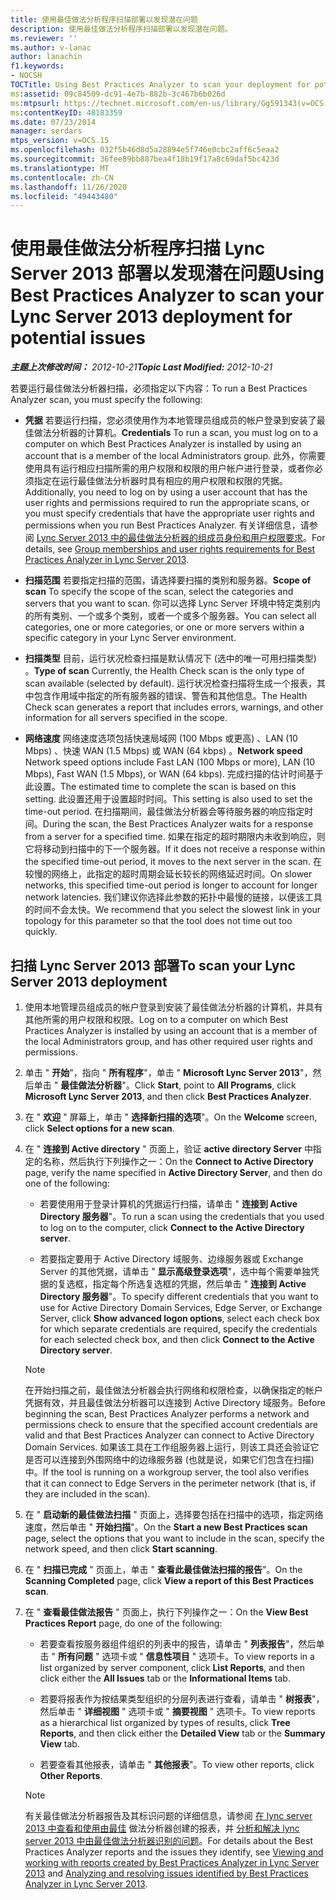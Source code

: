 ```yaml
---
title: 使用最佳做法分析程序扫描部署以发现潜在问题
description: 使用最佳做法分析程序扫描部署以发现潜在问题。
ms.reviewer: ''
ms.author: v-lanac
author: lanachin
f1.keywords:
- NOCSH
TOCTitle: Using Best Practices Analyzer to scan your deployment for potential issues
ms:assetid: 09c84509-dc91-4e7b-882b-3c467b6b026d
ms:mtpsurl: https://technet.microsoft.com/en-us/library/Gg591343(v=OCS.15)
ms:contentKeyID: 48183359
ms.date: 07/23/2014
manager: serdars
mtps_version: v=OCS.15
ms.openlocfilehash: 032f5b46d8d5a28894e5f746e0cbc2aff6c5eaa2
ms.sourcegitcommit: 36fee89bb887bea4f18b19f17a8c69daf5bc423d
ms.translationtype: MT
ms.contentlocale: zh-CN
ms.lasthandoff: 11/26/2020
ms.locfileid: "49443480"
---
```

# <a name="using-best-practices-analyzer-to-scan-your-lync-server-2013-deployment-for-potential-issues"></a><span data-ttu-id="da5d6-103">使用最佳做法分析程序扫描 Lync Server 2013 部署以发现潜在问题</span><span class="sxs-lookup"><span data-stu-id="da5d6-103">Using Best Practices Analyzer to scan your Lync Server 2013 deployment for potential issues</span></span>

<div data-xmlns="http://www.w3.org/1999/xhtml">

<div class="topic" data-xmlns="http://www.w3.org/1999/xhtml" data-msxsl="urn:schemas-microsoft-com:xslt" data-cs="https://msdn.microsoft.com/">

<div data-asp="https://msdn2.microsoft.com/asp">



</div>

<div id="mainSection">

<div id="mainBody"><span data-ttu-id="da5d6-104">

<span> </span></span><span class="sxs-lookup"><span data-stu-id="da5d6-104">

<span> </span></span></span>

<span data-ttu-id="da5d6-105">_**主题上次修改时间：** 2012-10-21_</span><span class="sxs-lookup"><span data-stu-id="da5d6-105">_**Topic Last Modified:** 2012-10-21_</span></span>

<span data-ttu-id="da5d6-106">若要运行最佳做法分析器扫描，必须指定以下内容：</span><span class="sxs-lookup"><span data-stu-id="da5d6-106">To run a Best Practices Analyzer scan, you must specify the following:</span></span>

  - <span data-ttu-id="da5d6-107">**凭据**   若要运行扫描，您必须使用作为本地管理员组成员的帐户登录到安装了最佳做法分析器的计算机。</span><span class="sxs-lookup"><span data-stu-id="da5d6-107">**Credentials**   To run a scan, you must log on to a computer on which Best Practices Analyzer is installed by using an account that is a member of the local Administrators group.</span></span> <span data-ttu-id="da5d6-108">此外，你需要使用具有运行相应扫描所需的用户权限和权限的用户帐户进行登录，或者你必须指定在运行最佳做法分析器时具有相应的用户权限和权限的凭据。</span><span class="sxs-lookup"><span data-stu-id="da5d6-108">Additionally, you need to log on by using a user account that has the user rights and permissions required to run the appropriate scans, or you must specify credentials that have the appropriate user rights and permissions when you run Best Practices Analyzer.</span></span> <span data-ttu-id="da5d6-109">有关详细信息，请参阅 [Lync Server 2013 中的最佳做法分析器的组成员身份和用户权限要求](lync-server-2013-group-memberships-and-user-rights-requirements-for-best-practices-analyzer.md)。</span><span class="sxs-lookup"><span data-stu-id="da5d6-109">For details, see [Group memberships and user rights requirements for Best Practices Analyzer in Lync Server 2013](lync-server-2013-group-memberships-and-user-rights-requirements-for-best-practices-analyzer.md).</span></span>

  - <span data-ttu-id="da5d6-110">**扫描范围**   若要指定扫描的范围，请选择要扫描的类别和服务器。</span><span class="sxs-lookup"><span data-stu-id="da5d6-110">**Scope of scan**   To specify the scope of the scan, select the categories and servers that you want to scan.</span></span> <span data-ttu-id="da5d6-111">你可以选择 Lync Server 环境中特定类别内的所有类别、一个或多个类别，或者一个或多个服务器。</span><span class="sxs-lookup"><span data-stu-id="da5d6-111">You can select all categories, one or more categories, or one or more servers within a specific category in your Lync Server environment.</span></span>

  - <span data-ttu-id="da5d6-112">**扫描类型**   目前，运行状况检查扫描是默认情况下 (选中的唯一可用扫描类型) 。</span><span class="sxs-lookup"><span data-stu-id="da5d6-112">**Type of scan**   Currently, the Health Check scan is the only type of scan available (selected by default).</span></span> <span data-ttu-id="da5d6-113">运行状况检查扫描将生成一个报表，其中包含作用域中指定的所有服务器的错误、警告和其他信息。</span><span class="sxs-lookup"><span data-stu-id="da5d6-113">The Health Check scan generates a report that includes errors, warnings, and other information for all servers specified in the scope.</span></span>

  - <span data-ttu-id="da5d6-114">**网络速度**   网络速度选项包括快速局域网 (100 Mbps 或更高) 、LAN (10 Mbps) 、快速 WAN (1.5 Mbps) 或 WAN (64 kbps) 。</span><span class="sxs-lookup"><span data-stu-id="da5d6-114">**Network speed**   Network speed options include Fast LAN (100 Mbps or more), LAN (10 Mbps), Fast WAN (1.5 Mbps), or WAN (64 kbps).</span></span> <span data-ttu-id="da5d6-115">完成扫描的估计时间基于此设置。</span><span class="sxs-lookup"><span data-stu-id="da5d6-115">The estimated time to complete the scan is based on this setting.</span></span> <span data-ttu-id="da5d6-116">此设置还用于设置超时时间。</span><span class="sxs-lookup"><span data-stu-id="da5d6-116">This setting is also used to set the time-out period.</span></span> <span data-ttu-id="da5d6-117">在扫描期间，最佳做法分析器会等待服务器的响应指定时间。</span><span class="sxs-lookup"><span data-stu-id="da5d6-117">During the scan, the Best Practices Analyzer waits for a response from a server for a specified time.</span></span> <span data-ttu-id="da5d6-118">如果在指定的超时期限内未收到响应，则它将移动到扫描中的下一个服务器。</span><span class="sxs-lookup"><span data-stu-id="da5d6-118">If it does not receive a response within the specified time-out period, it moves to the next server in the scan.</span></span> <span data-ttu-id="da5d6-119">在较慢的网络上，此指定的超时周期会延长较长的网络延迟时间。</span><span class="sxs-lookup"><span data-stu-id="da5d6-119">On slower networks, this specified time-out period is longer to account for longer network latencies.</span></span> <span data-ttu-id="da5d6-120">我们建议你选择此参数的拓扑中最慢的链接，以便该工具的时间不会太快。</span><span class="sxs-lookup"><span data-stu-id="da5d6-120">We recommend that you select the slowest link in your topology for this parameter so that the tool does not time out too quickly.</span></span>

<div>

## <a name="to-scan-your-lync-server-2013-deployment"></a><span data-ttu-id="da5d6-121">扫描 Lync Server 2013 部署</span><span class="sxs-lookup"><span data-stu-id="da5d6-121">To scan your Lync Server 2013 deployment</span></span>

1.  <span data-ttu-id="da5d6-122">使用本地管理员组成员的帐户登录到安装了最佳做法分析器的计算机，并具有其他所需的用户权限和权限。</span><span class="sxs-lookup"><span data-stu-id="da5d6-122">Log on to a computer on which Best Practices Analyzer is installed by using an account that is a member of the local Administrators group, and has other required user rights and permissions.</span></span>

2.  <span data-ttu-id="da5d6-123">单击 " **开始**"，指向 " **所有程序**"，单击 " **Microsoft Lync Server 2013**"，然后单击 " **最佳做法分析器**"。</span><span class="sxs-lookup"><span data-stu-id="da5d6-123">Click **Start**, point to **All Programs**, click **Microsoft Lync Server 2013**, and then click **Best Practices Analyzer**.</span></span>

3.  <span data-ttu-id="da5d6-124">在 " **欢迎** " 屏幕上，单击 " **选择新扫描的选项**"。</span><span class="sxs-lookup"><span data-stu-id="da5d6-124">On the **Welcome** screen, click **Select options for a new scan**.</span></span>

4.  <span data-ttu-id="da5d6-125">在 " **连接到 Active directory** " 页面上，验证 **active directory Server** 中指定的名称，然后执行下列操作之一：</span><span class="sxs-lookup"><span data-stu-id="da5d6-125">On the **Connect to Active Directory** page, verify the name specified in **Active Directory Server**, and then do one of the following:</span></span>
    
      - <span data-ttu-id="da5d6-126">若要使用用于登录计算机的凭据运行扫描，请单击 " **连接到 Active Directory 服务器**"。</span><span class="sxs-lookup"><span data-stu-id="da5d6-126">To run a scan using the credentials that you used to log on to the computer, click **Connect to the Active Directory server**.</span></span>
    
      - <span data-ttu-id="da5d6-127">若要指定要用于 Active Directory 域服务、边缘服务器或 Exchange Server 的其他凭据，请单击 " **显示高级登录选项**"，选中每个需要单独凭据的复选框，指定每个所选复选框的凭据，然后单击 " **连接到 Active Directory 服务器**"。</span><span class="sxs-lookup"><span data-stu-id="da5d6-127">To specify different credentials that you want to use for Active Directory Domain Services, Edge Server, or Exchange Server, click **Show advanced logon options**, select each check box for which separate credentials are required, specify the credentials for each selected check box, and then click **Connect to the Active Directory server**.</span></span>
    
    <div>
    

    > [!NOTE]
    > <span data-ttu-id="da5d6-128">在开始扫描之前，最佳做法分析器会执行网络和权限检查，以确保指定的帐户凭据有效，并且最佳做法分析器可以连接到 Active Directory 域服务。</span><span class="sxs-lookup"><span data-stu-id="da5d6-128">Before beginning the scan, Best Practices Analyzer performs a network and permissions check to ensure that the specified account credentials are valid and that Best Practices Analyzer can connect to Active Directory Domain Services.</span></span> <span data-ttu-id="da5d6-129">如果该工具在工作组服务器上运行，则该工具还会验证它是否可以连接到外围网络中的边缘服务器 (也就是说，如果它们包含在扫描) 中。</span><span class="sxs-lookup"><span data-stu-id="da5d6-129">If the tool is running on a workgroup server, the tool also verifies that it can connect to Edge Servers in the perimeter network (that is, if they are included in the scan).</span></span>

    
    </div>

5.  <span data-ttu-id="da5d6-130">在 " **启动新的最佳做法扫描** " 页面上，选择要包括在扫描中的选项，指定网络速度，然后单击 " **开始扫描**"。</span><span class="sxs-lookup"><span data-stu-id="da5d6-130">On the **Start a new Best Practices scan** page, select the options that you want to include in the scan, specify the network speed, and then click **Start scanning**.</span></span>

6.  <span data-ttu-id="da5d6-131">在 " **扫描已完成** " 页面上，单击 " **查看此最佳做法扫描的报告**"。</span><span class="sxs-lookup"><span data-stu-id="da5d6-131">On the **Scanning Completed** page, click **View a report of this Best Practices scan**.</span></span>

7.  <span data-ttu-id="da5d6-132">在 " **查看最佳做法报告** " 页面上，执行下列操作之一：</span><span class="sxs-lookup"><span data-stu-id="da5d6-132">On the **View Best Practices Report** page, do one of the following:</span></span>
    
      - <span data-ttu-id="da5d6-133">若要查看按服务器组件组织的列表中的报告，请单击 " **列表报告**"，然后单击 " **所有问题** " 选项卡或 " **信息性项目** " 选项卡。</span><span class="sxs-lookup"><span data-stu-id="da5d6-133">To view reports in a list organized by server component, click **List Reports**, and then click either the **All Issues** tab or the **Informational Items** tab.</span></span>
    
      - <span data-ttu-id="da5d6-134">若要将报表作为按结果类型组织的分层列表进行查看，请单击 " **树报表**"，然后单击 " **详细视图** " 选项卡或 " **摘要视图** " 选项卡。</span><span class="sxs-lookup"><span data-stu-id="da5d6-134">To view reports as a hierarchical list organized by types of results, click **Tree Reports**, and then click either the **Detailed View** tab or the **Summary View** tab.</span></span>
    
      - <span data-ttu-id="da5d6-135">若要查看其他报表，请单击 " **其他报表**"。</span><span class="sxs-lookup"><span data-stu-id="da5d6-135">To view other reports, click **Other Reports**.</span></span>
    
    <div>
    

    > [!NOTE]
    > <span data-ttu-id="da5d6-136">有关最佳做法分析器报告及其标识问题的详细信息，请参阅 <A href="lync-server-2013-viewing-and-working-with-reports-created-by-best-practices-analyzer.md">在 lync server 2013 中查看和使用由最佳</A> 做法分析器创建的报表，并 <A href="lync-server-2013-analyzing-and-resolving-issues-identified-by-best-practices-analyzer.md">分析和解决 lync server 2013 中由最佳做法分析器识别的问题</A>。</span><span class="sxs-lookup"><span data-stu-id="da5d6-136">For details about the Best Practices Analyzer reports and the issues they identify, see <A href="lync-server-2013-viewing-and-working-with-reports-created-by-best-practices-analyzer.md">Viewing and working with reports created by Best Practices Analyzer in Lync Server 2013</A> and <A href="lync-server-2013-analyzing-and-resolving-issues-identified-by-best-practices-analyzer.md">Analyzing and resolving issues identified by Best Practices Analyzer in Lync Server 2013</A>.</span></span>

    
    <span data-ttu-id="da5d6-137"></div>

</div>

</div>

<span> </span>

</div>

</div>

</span><span class="sxs-lookup"><span data-stu-id="da5d6-137"></div>

</div>

</div>

<span> </span>

</div>

</div>

</span></span></div>

